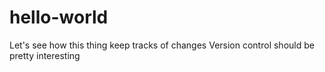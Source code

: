 # hello-world
Let's see how this thing keep tracks of changes
Version control should be pretty interesting
